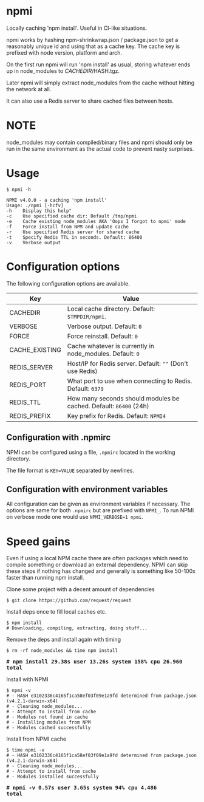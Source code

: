 # npmi
Locally caching 'npm install'. Useful in CI-like situations.

npmi works by hashing npm-shrinkwrap.json / package.json to get a
reasonably unique id and using that as a cache key.
The cache key is prefixed with node version, platform and arch.

On the first run npmi will run 'npm install' as usual, storing whatever
ends up in node_modules to $CACHEDIR/$HASH.tgz.

Later npmi will simply extract node_modules from the cache without
hitting the network at all.

It can also use a Redis server to share cached files between hosts.

# NOTE

node_modules may contain compiled/binary files and npmi should only
be run in the same environment as the actual code to prevent nasty
surprises.

# Usage

```
$ npmi -h

NPMI v4.0.0 - a caching 'npm install'
Usage: ./npmi [-hcfv]
-h    Display this help"
-c    Use specified cache dir: Default /tmp/npmi
-e    Cache existing node_modules AKA 'Oops I forgot to npmi' mode
-f    Force install from NPM and update cache
-r    Use specified Redis server for shared cache
-t    Specify Redis TTL in seconds. Default: 86400
-v    Verbose output

```

# Configuration options

The following configuration options are available.

Key              | Value
---------------- | --------------------------
CACHEDIR         | Local cache directory. Default: `$TMPDIR/npmi`.
VERBOSE          | Verbose output. Default: `0`
FORCE            | Force reinstall. Default: `0`
CACHE_EXISTING   | Cache whatever is currently in node_modules. Default: `0`
REDIS_SERVER     | Host/IP for Redis server. Default: `""` (Don't use Redis)
REDIS_PORT       | What port to use when connecting to Redis. Default: `6379`
REDIS_TTL        | How many seconds should modules be cached. Default: `86400` (24h)
REDIS_PREFIX     | Key prefix for Redis. Default: `NPMI4`

## Configuration with .npmirc

NPMI can be configured using a file, `.npmirc` located in the working
directory.

The file format is `KEY=VALUE` separated by newlines.

## Configuration with environment variables

All configuration can be given as environment variables if necessary.
The options are same for both `.npmirc` but are prefixed with `NPMI_`.
To run NPMI on verbose mode one would use `NPMI_VERBOSE=1 npmi`.

# Speed gains

Even if using a local NPM cache there are often packages which need to
compile something or download an external dependency.
NPMI can skip these steps if nothing has changed and generally is something
like 50-100x faster than running npm install.

Clone some project with a decent amount of dependencies
```
$ git clone https://github.com/request/request
```

Install deps once to fill local caches etc.
```
$ npm install
# Downloading, compiling, extracting, doing stuff...
```

Remove the deps and install again with timing
```
$ rm -rf node_modules && time npm install
```
<strong><pre># npm install  29.38s user 13.26s system 158% cpu 26.960 total</pre></strong>

Install with NPMI
```
$ npmi -v
# - HASH e3102336c4165f1ca58ef03f09e1a9fd determined from package.json (v4.2.1-darwin-x64)
# - Cleaning node_modules...
# - Attempt to install from cache
# - Modules not found in cache
# - Installing modules from NPM
# - Modules cached successfully
```

Install from NPMI cache
```
$ time npmi -v
# - HASH e3102336c4165f1ca58ef03f09e1a9fd determined from package.json (v4.2.1-darwin-x64)
# - Cleaning node_modules...
# - Attempt to install from cache
# - Modules installed successfully
```
<strong><pre># npmi -v  0.57s user 3.65s system 94% cpu 4.486 total</pre></strong>

